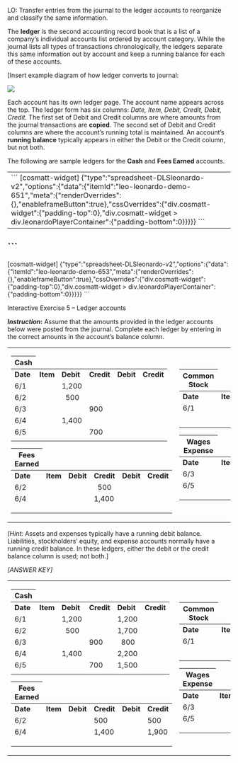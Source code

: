 LO: Transfer entries from the journal to the ledger accounts to reorganize and classify the same information.

The **ledger** is the second accounting record book that is a list of a company’s individual accounts list ordered by account category. While the journal lists all types of transactions chronologically, the ledgers separate this same information out by account and keep a running balance for each of these accounts. 

\[Insert example diagram of how ledger converts to journal:

![](./Chapter_2_Recording_accounting_transactions/media/03_Ledgers/image2.tiff)

Each account has its own ledger page. The account name appears across the top. The ledger form has six columns: *Date, Item, Debit, Credit, Debit, Credit.* The first set of Debit and Credit columns are where amounts from the journal transactions are **copied**. The second set of Debit and Credit columns are where the account’s running total is maintained. An account’s **running balance** typically appears in either the Debit or the Credit column, but not both.

The following are sample ledgers for the **Cash** and **Fees Earned** accounts. 

<table>
<tbody>
<tr class="odd">
<td>``` 
 [cosmatt-widget] 
 {&quot;type&quot;:&quot;spreadsheet-DLSleonardo-v2&quot;,&quot;options&quot;:{&quot;data&quot;:{&quot;itemId&quot;:&quot;leo-leonardo-demo-651&quot;,&quot;meta&quot;:{&quot;renderOverrides&quot;:{},&quot;enableframeButton&quot;:true},&quot;cssOverrides&quot;:{&quot;div.cosmatt-widget&quot;:{&quot;padding-top&quot;:0},&quot;div.cosmatt-widget &gt; div.leonardoPlayerContainer&quot;:{&quot;padding-bottom&quot;:0}}}}} 
 ```</td>
<td></td>
</tr>
</tbody>
</table>

## 

## \`\`\` 
[cosmatt-widget]
 {"type":"spreadsheet-DLSleonardo-v2","options":{"data":{"itemId":"leo-leonardo-demo-653","meta":{"renderOverrides":{},"enableframeButton":true},"cssOverrides":{"div.cosmatt-widget":{"padding-top":0},"div.cosmatt-widget \> div.leonardoPlayerContainer":{"padding-bottom":0}}}}} 
 \`\`\`  
  
Interactive Exercise 5 – Ledger accounts

***Instruction*:** Assume that the amounts provided in the ledger accounts below were posted from the journal. Complete each ledger by entering in the correct amounts in the account’s balance column.

<table>
<tbody>
<tr class="odd">
<td><table>
<thead>
<tr class="header">
<th>Cash</th>
</tr>
</thead>
<tbody>
<tr class="odd">
<td><strong>Date</strong></td>
<td><strong>Item</strong></td>
<td><strong>Debit</strong></td>
<td><strong>Credit</strong></td>
<td><strong>Debit</strong></td>
<td><strong>Credit</strong></td>
</tr>
<tr class="even">
<td>6/1</td>
<td></td>
<td>1,200</td>
<td></td>
<td></td>
<td></td>
</tr>
<tr class="odd">
<td>6/2</td>
<td></td>
<td>  500</td>
<td></td>
<td></td>
<td></td>
</tr>
<tr class="even">
<td>6/3</td>
<td></td>
<td></td>
<td>900</td>
<td></td>
<td></td>
</tr>
<tr class="odd">
<td>6/4</td>
<td></td>
<td>1,400</td>
<td></td>
<td></td>
<td></td>
</tr>
<tr class="even">
<td>6/5</td>
<td></td>
<td></td>
<td>700</td>
<td></td>
<td></td>
</tr>
<tr class="odd">
<td></td>
<td></td>
<td></td>
<td></td>
<td></td>
<td></td>
</tr>
</tbody>
</table>
<table>
<thead>
<tr class="header">
<th>Fees Earned</th>
</tr>
</thead>
<tbody>
<tr class="odd">
<td><strong>Date</strong></td>
<td><strong>Item</strong></td>
<td><strong>Debit</strong></td>
<td><strong>Credit</strong></td>
<td><strong>Debit</strong></td>
<td><strong>Credit</strong></td>
</tr>
<tr class="even">
<td>6/2</td>
<td></td>
<td></td>
<td>  500</td>
<td></td>
<td></td>
</tr>
<tr class="odd">
<td>6/4</td>
<td></td>
<td></td>
<td>1,400</td>
<td></td>
<td></td>
</tr>
<tr class="even">
<td></td>
<td></td>
<td></td>
<td></td>
<td></td>
<td></td>
</tr>
<tr class="odd">
<td></td>
<td></td>
<td></td>
<td></td>
<td></td>
<td></td>
</tr>
<tr class="even">
<td></td>
<td></td>
<td></td>
<td></td>
<td></td>
<td></td>
</tr>
</tbody>
</table></td>
<td><table>
<thead>
<tr class="header">
<th>Common Stock</th>
</tr>
</thead>
<tbody>
<tr class="odd">
<td><strong>Date</strong></td>
<td><strong>Item</strong></td>
<td><strong>Debit</strong></td>
<td><strong>Credit</strong></td>
<td><strong>Debit</strong></td>
<td><strong>Credit</strong></td>
</tr>
<tr class="even">
<td>6/1</td>
<td></td>
<td></td>
<td>1,200</td>
<td></td>
<td></td>
</tr>
<tr class="odd">
<td></td>
<td></td>
<td></td>
<td></td>
<td></td>
<td></td>
</tr>
<tr class="even">
<td></td>
<td></td>
<td></td>
<td></td>
<td></td>
<td></td>
</tr>
<tr class="odd">
<td></td>
<td></td>
<td></td>
<td></td>
<td></td>
<td></td>
</tr>
<tr class="even">
<td></td>
<td></td>
<td></td>
<td></td>
<td></td>
<td></td>
</tr>
<tr class="odd">
<td></td>
<td></td>
<td></td>
<td></td>
<td></td>
<td></td>
</tr>
</tbody>
</table>
<table>
<thead>
<tr class="header">
<th>Wages Expense</th>
</tr>
</thead>
<tbody>
<tr class="odd">
<td><strong>Date</strong></td>
<td><strong>Item</strong></td>
<td><strong>Debit</strong></td>
<td><strong>Credit</strong></td>
<td><strong>Debit</strong></td>
<td><strong>Credit</strong></td>
</tr>
<tr class="even">
<td>6/3</td>
<td></td>
<td>900</td>
<td></td>
<td></td>
<td></td>
</tr>
<tr class="odd">
<td>6/5</td>
<td></td>
<td>700</td>
<td></td>
<td></td>
<td></td>
</tr>
<tr class="even">
<td></td>
<td></td>
<td></td>
<td></td>
<td></td>
<td></td>
</tr>
<tr class="odd">
<td></td>
<td></td>
<td></td>
<td></td>
<td></td>
<td></td>
</tr>
<tr class="even">
<td></td>
<td></td>
<td></td>
<td></td>
<td></td>
<td></td>
</tr>
</tbody>
</table></td>
</tr>
</tbody>
</table>

*\[Hint:* Assets and expenses typically have a running debit balance. Liabilities, stockholders’ equity, and expense accounts normally have a running credit balance. In these ledgers, either the debit or the credit balance column is used; not both.\]

*\[ANSWER KEY\]*

<table>
<tbody>
<tr class="odd">
<td><table>
<thead>
<tr class="header">
<th>Cash</th>
</tr>
</thead>
<tbody>
<tr class="odd">
<td><strong>Date</strong></td>
<td><strong>Item</strong></td>
<td><strong>Debit</strong></td>
<td><strong>Credit</strong></td>
<td><strong>Debit</strong></td>
<td><strong>Credit</strong></td>
</tr>
<tr class="even">
<td>6/1</td>
<td></td>
<td>1,200</td>
<td></td>
<td>1,200</td>
<td></td>
</tr>
<tr class="odd">
<td>6/2</td>
<td></td>
<td>  500</td>
<td></td>
<td>1,700</td>
<td></td>
</tr>
<tr class="even">
<td>6/3</td>
<td></td>
<td></td>
<td>900</td>
<td>  800</td>
<td></td>
</tr>
<tr class="odd">
<td>6/4</td>
<td></td>
<td>1,400</td>
<td></td>
<td>2,200</td>
<td></td>
</tr>
<tr class="even">
<td>6/5</td>
<td></td>
<td></td>
<td>700</td>
<td>1,500</td>
<td></td>
</tr>
<tr class="odd">
<td></td>
<td></td>
<td></td>
<td></td>
<td></td>
<td></td>
</tr>
</tbody>
</table>
<table>
<thead>
<tr class="header">
<th>Fees Earned</th>
</tr>
</thead>
<tbody>
<tr class="odd">
<td><strong>Date</strong></td>
<td><strong>Item</strong></td>
<td><strong>Debit</strong></td>
<td><strong>Credit</strong></td>
<td><strong>Debit</strong></td>
<td><strong>Credit</strong></td>
</tr>
<tr class="even">
<td>6/2</td>
<td></td>
<td></td>
<td>500</td>
<td></td>
<td>500</td>
</tr>
<tr class="odd">
<td>6/4</td>
<td></td>
<td></td>
<td>1,400</td>
<td></td>
<td>1,900</td>
</tr>
<tr class="even">
<td></td>
<td></td>
<td></td>
<td></td>
<td></td>
<td></td>
</tr>
<tr class="odd">
<td></td>
<td></td>
<td></td>
<td></td>
<td></td>
<td></td>
</tr>
<tr class="even">
<td></td>
<td></td>
<td></td>
<td></td>
<td></td>
<td></td>
</tr>
</tbody>
</table></td>
<td><table>
<thead>
<tr class="header">
<th>Common Stock</th>
</tr>
</thead>
<tbody>
<tr class="odd">
<td><strong>Date</strong></td>
<td><strong>Item</strong></td>
<td><strong>Debit</strong></td>
<td><strong>Credit</strong></td>
<td><strong>Debit</strong></td>
<td><strong>Credit</strong></td>
</tr>
<tr class="even">
<td>6/1</td>
<td></td>
<td></td>
<td>1,200</td>
<td></td>
<td>1,200</td>
</tr>
<tr class="odd">
<td></td>
<td></td>
<td></td>
<td></td>
<td></td>
<td></td>
</tr>
<tr class="even">
<td></td>
<td></td>
<td></td>
<td></td>
<td></td>
<td></td>
</tr>
<tr class="odd">
<td></td>
<td></td>
<td></td>
<td></td>
<td></td>
<td></td>
</tr>
<tr class="even">
<td></td>
<td></td>
<td></td>
<td></td>
<td></td>
<td></td>
</tr>
<tr class="odd">
<td></td>
<td></td>
<td></td>
<td></td>
<td></td>
<td></td>
</tr>
</tbody>
</table>
<table>
<thead>
<tr class="header">
<th>Wages Expense</th>
</tr>
</thead>
<tbody>
<tr class="odd">
<td><strong>Date</strong></td>
<td><strong>Item</strong></td>
<td><strong>Debit</strong></td>
<td><strong>Credit</strong></td>
<td><strong>Debit</strong></td>
<td><strong>Credit</strong></td>
</tr>
<tr class="even">
<td>6/3</td>
<td></td>
<td>900</td>
<td></td>
<td>900</td>
<td></td>
</tr>
<tr class="odd">
<td>6/5</td>
<td></td>
<td>700</td>
<td></td>
<td>1,600</td>
<td></td>
</tr>
<tr class="even">
<td></td>
<td></td>
<td></td>
<td></td>
<td></td>
<td></td>
</tr>
<tr class="odd">
<td></td>
<td></td>
<td></td>
<td></td>
<td></td>
<td></td>
</tr>
<tr class="even">
<td></td>
<td></td>
<td></td>
<td></td>
<td></td>
<td></td>
</tr>
</tbody>
</table></td>
</tr>
</tbody>
</table>
